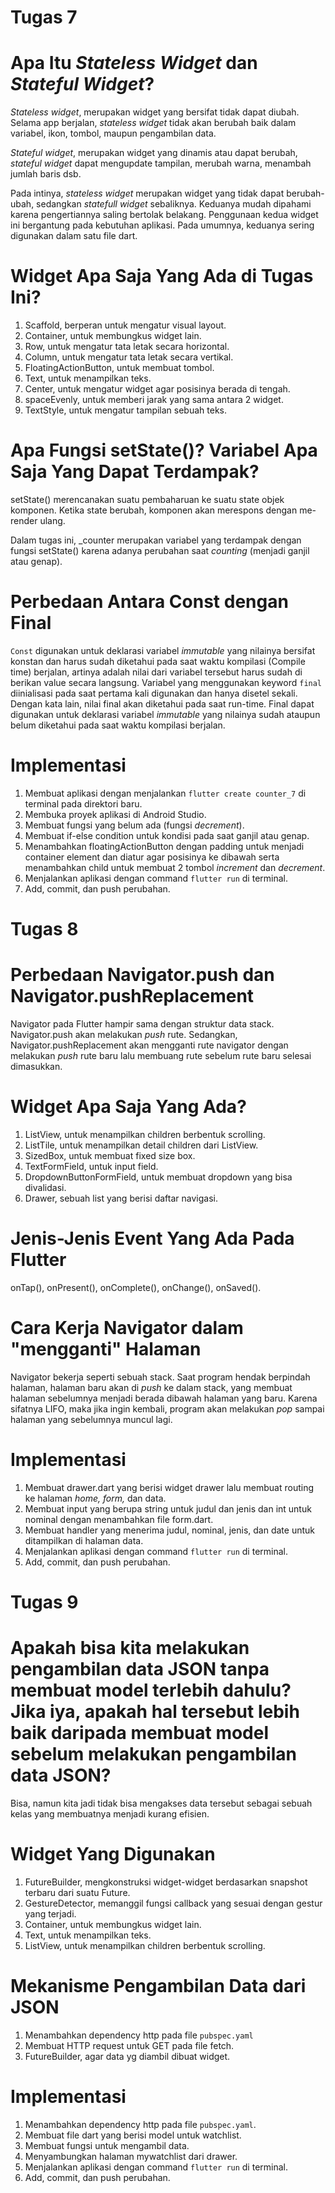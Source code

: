 # Tugas 7
# Apa Itu _Stateless Widget_ dan _Stateful Widget_?
_Stateless widget_, merupakan widget yang bersifat tidak dapat diubah. Selama app berjalan, _stateless widget_ tidak akan berubah baik dalam variabel, ikon, tombol, maupun pengambilan data.

_Stateful widget_, merupakan widget yang dinamis atau dapat berubah, _stateful widget_ dapat mengupdate tampilan, merubah warna, menambah jumlah baris dsb.

Pada intinya, _stateless widget_ merupakan widget yang tidak dapat berubah-ubah, sedangkan _statefull widget_ sebaliknya. Keduanya mudah dipahami karena pengertiannya saling bertolak belakang. Penggunaan kedua widget ini  bergantung pada kebutuhan aplikasi. Pada umumnya, keduanya sering digunakan dalam satu file dart.

# Widget Apa Saja Yang Ada di Tugas Ini?
1. Scaffold, berperan untuk mengatur visual layout.
2. Container, untuk membungkus widget lain.
3. Row, untuk mengatur tata letak secara horizontal.
4. Column, untuk mengatur tata letak secara vertikal.
5. FloatingActionButton, untuk membuat tombol.
6. Text, untuk menampilkan teks.
7. Center, untuk mengatur widget agar posisinya berada di tengah.
8. spaceEvenly, untuk memberi jarak yang sama antara 2 widget.
9. TextStyle, untuk mengatur tampilan sebuah teks.

# Apa Fungsi setState()? Variabel Apa Saja Yang Dapat Terdampak?
setState() merencanakan suatu pembaharuan ke suatu state objek komponen. Ketika state berubah, komponen akan merespons dengan me-render ulang.

Dalam tugas ini, _counter merupakan variabel yang terdampak dengan fungsi setState() karena adanya perubahan saat _counting_ (menjadi ganjil atau genap).

# Perbedaan Antara Const dengan Final
`Const` digunakan untuk deklarasi variabel _immutable_ yang nilainya bersifat konstan dan harus sudah diketahui pada saat waktu kompilasi (Compile time) berjalan, artinya adalah nilai dari variabel tersebut harus sudah di berikan value secara langsung.
Variabel yang menggunakan keyword `final` diinialisasi pada saat pertama kali digunakan dan hanya disetel sekali. Dengan kata lain, nilai final akan diketahui pada saat run-time. Final dapat digunakan untuk deklarasi variabel _immutable_ yang nilainya sudah ataupun belum diketahui pada saat waktu kompilasi berjalan.

# Implementasi
1. Membuat aplikasi dengan menjalankan `flutter create counter_7` di terminal pada direktori baru.
2. Membuka proyek aplikasi di Android Studio.
3. Membuat fungsi yang belum ada (fungsi _decrement_).
4. Membuat if-else condition untuk kondisi pada saat ganjil atau genap.
5. Menambahkan floatingActionButton dengan padding untuk menjadi container element dan diatur agar posisinya ke dibawah serta menambahkan child untuk membuat 2 tombol _increment_ dan _decrement_.
6. Menjalankan aplikasi dengan command `flutter run` di terminal.
7. Add, commit, dan push perubahan.

# Tugas 8
# Perbedaan Navigator.push dan Navigator.pushReplacement
Navigator pada Flutter hampir sama dengan struktur data stack. Navigator.push akan melakukan _push_ rute. Sedangkan, Navigator.pushReplacement akan mengganti rute navigator dengan melakukan _push_ rute baru lalu membuang rute sebelum rute baru  selesai dimasukkan.

# Widget Apa Saja Yang Ada?
1. ListView, untuk menampilkan children berbentuk scrolling. 
2. ListTile, untuk menampilkan detail children dari ListView.
3. SizedBox, untuk membuat fixed size box.
4. TextFormField, untuk input field.
5. DropdownButtonFormField, untuk membuat dropdown yang bisa divalidasi.
6. Drawer, sebuah list yang berisi daftar navigasi.

# Jenis-Jenis Event Yang Ada Pada Flutter
onTap(), onPresent(), onComplete(), onChange(), onSaved().

# Cara Kerja Navigator dalam "mengganti" Halaman
Navigator bekerja seperti sebuah stack. Saat program hendak berpindah halaman, halaman baru akan di _push_ ke dalam stack, yang membuat halaman sebelumnya menjadi berada dibawah halaman yang baru. Karena sifatnya LIFO, maka jika ingin kembali, program akan melakukan _pop_ sampai halaman yang sebelumnya muncul lagi.

# Implementasi
1. Membuat drawer.dart yang berisi widget drawer lalu membuat routing ke halaman _home, form,_ dan data.
2. Membuat input yang berupa string untuk judul dan jenis dan int untuk nominal dengan menambahkan file form.dart.
3. Membuat handler yang menerima judul, nominal, jenis, dan date untuk ditampilkan di halaman data.
4. Menjalankan aplikasi dengan command `flutter run` di terminal.
5. Add, commit, dan push perubahan.

# Tugas 9
#  Apakah bisa kita melakukan pengambilan data JSON tanpa membuat model terlebih dahulu? Jika iya, apakah hal tersebut lebih baik daripada membuat model sebelum melakukan pengambilan data JSON?
Bisa, namun kita jadi tidak bisa mengakses data tersebut sebagai sebuah kelas yang membuatnya menjadi kurang efisien.

# Widget Yang Digunakan
1. FutureBuilder, mengkonstruksi widget-widget berdasarkan snapshot terbaru dari suatu Future.
2. GestureDetector, memanggil fungsi callback yang sesuai dengan gestur yang terjadi. 
3. Container, untuk membungkus widget lain.
4. Text, untuk menampilkan teks.
5. ListView, untuk menampilkan children berbentuk scrolling.

# Mekanisme Pengambilan Data dari JSON
1. Menambahkan dependency http pada file `pubspec.yaml`
2. Membuat HTTP request untuk GET pada file fetch.
3. FutureBuilder, agar data yg diambil dibuat widget.

# Implementasi
1. Menambahkan dependency http pada file `pubspec.yaml`.
2. Membuat file dart yang berisi model untuk watchlist.
3. Membuat fungsi untuk mengambil data.
4. Menyambungkan halaman mywatchlist dari drawer.
5. Menjalankan aplikasi dengan command `flutter run` di terminal.
6. Add, commit, dan push perubahan.
